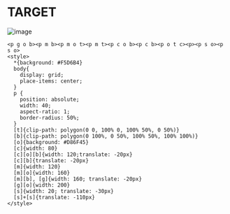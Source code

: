 # TARGET

![image](https://github.com/gaschneider/cssbattle/assets/16023844/967f51ec-7b6d-44f7-b330-53b151874b9a)

```
<p g o b><p m b><p m o t><p m t><p c o b><p c b><p o t c><p><p s o><p s o>
<style>
  *{background: #F5D6B4}
  body{
    display: grid;
    place-items: center;
  }
  p {
    position: absolute;
    width: 40;
    aspect-ratio: 1;
    border-radius: 50%;
  }
  [t]{clip-path: polygon(0 0, 100% 0, 100% 50%, 0 50%)}
  [b]{clip-path: polygon(0 100%, 0 50%, 100% 50%, 100% 100%)}
  [o]{background: #D86F45}
  [c]{width: 80}
  [c][o][b]{width: 120;translate: -20px}
  [c][b]{translate: -20px}
  [m]{width: 120}
  [m][o]{width: 160}
  [m][b], [g]{width: 160; translate: -20px}
  [g][o]{width: 200}
  [s]{width: 20; translate: -30px}
  [s]+[s]{translate: -110px}
</style>
```
